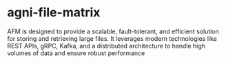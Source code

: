 # agni-file-matrix
AFM is designed to provide a scalable, fault-tolerant, and efficient solution for storing and retrieving large files. It leverages modern technologies like REST APIs, gRPC, Kafka, and a distributed architecture to handle high volumes of data and ensure robust performance
